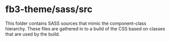 # fb3-theme/sass/src

This folder contains SASS sources that mimic the component-class hierarchy. These files
are gathered in to a build of the CSS based on classes that are used by the build.
